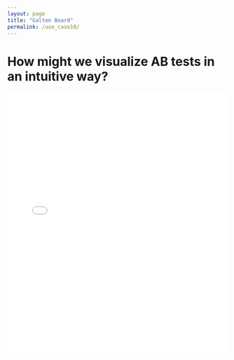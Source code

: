 ```yaml
---
layout: page
title: "Galton Board"
permalink: /use_case10/
---
```


# How might we visualize AB tests in an intuitive way? 

<iframe src="/assets/A_B_test.v.0.0.html" width="100%" height="600" frameborder="0"></iframe>